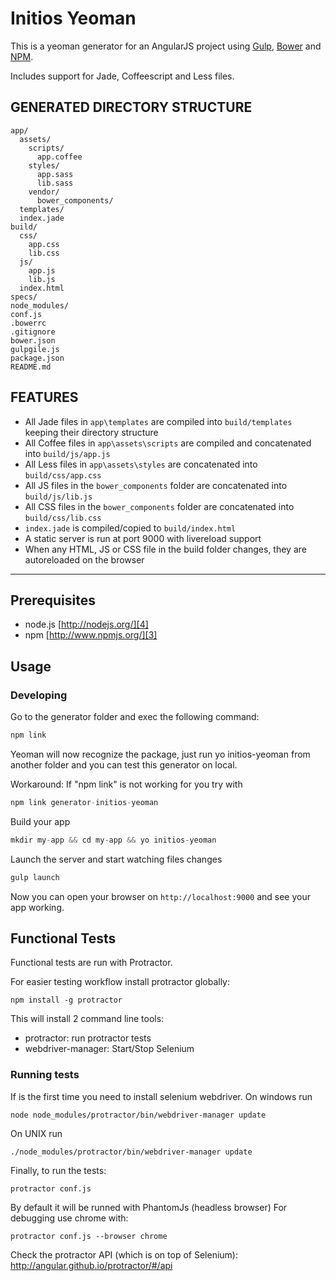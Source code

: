 # Initios Yeoman

This is a yeoman generator for an AngularJS project using [Gulp][1], [Bower][2] and [NPM][3].

Includes support for Jade, Coffeescript and Less files.

## GENERATED DIRECTORY STRUCTURE

    app/
      assets/
        scripts/
          app.coffee
        styles/
          app.sass
          lib.sass
        vendor/
          bower_components/
      templates/
      index.jade
    build/
      css/
        app.css
        lib.css
      js/
        app.js
        lib.js
      index.html
    specs/
    node_modules/
    conf.js
    .bowerrc
    .gitignore
    bower.json
    gulpgile.js
    package.json
    README.md


## FEATURES

- All Jade files in `app\templates` are compiled into `build/templates` keeping their directory structure
- All Coffee files in `app\assets\scripts` are compiled and concatenated into `build/js/app.js`
- All Less files in `app\assets\styles` are concatenated into `build/css/app.css`
- All JS files in the `bower_components` folder are concatenated into `build/js/lib.js`
- All CSS files in the `bower_components` folder are concatenated into `build/css/lib.css`
- `index.jade` is compiled/copied to `build/index.html`
- A static server is run at port 9000 with livereload support
- When any HTML, JS or CSS file in the build folder changes, they are autoreloaded on the browser

-----

## Prerequisites

- node.js [http://nodejs.org/][4]
- npm [http://www.npmjs.org/][3]

## Usage

### Developing
Go to the generator folder and exec the following command:

```javascript
npm link
```

Yeoman will now recognize the package, just run yo initios-yeoman
from another folder and you can test this generator on local.

Workaround: If "npm link" is not working for you try with

```javascript
npm link generator-initios-yeoman
```

Build your app

```javascript
mkdir my-app && cd my-app && yo initios-yeoman
```

Launch the server and start watching files changes

```javascript
gulp launch
```

Now you can open your browser on `http://localhost:9000` and see your app working.



[1]: http://gulpjs.com/
[2]: http://bower.io/
[3]: http://www.npmjs.org/
[4]: http://nodejs.org/


## Functional Tests

Functional tests are run with Protractor.

For easier testing workflow install protractor globally:

```shell
npm install -g protractor
```

This will install 2 command line tools:
* protractor: run protractor tests
* webdriver-manager: Start/Stop Selenium

### Running tests
If is the first time you need to install selenium webdriver.
On windows run
```shell
node node_modules/protractor/bin/webdriver-manager update
```

On UNIX run
```shell
./node_modules/protractor/bin/webdriver-manager update
```

Finally, to run the tests:
```shell
protractor conf.js
```

By default it will be runned with PhantomJs (headless browser)
For debugging use chrome with:

```shell
protractor conf.js --browser chrome
```

Check the protractor API (which is on top of Selenium):
http://angular.github.io/protractor/#/api
